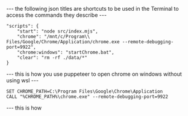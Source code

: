--- the following json titles are shortcuts to be used in the Terminal to access the commands they describe ---
```
"scripts": {
    "start": "node src/index.mjs",
    "chrome": "/mnt/c/Program\\ Files/Google/Chrome/Application/chrome.exe --remote-debugging-port=9922",
    "chrome:windows": "startChrome.bat",
    "clear": "rm -rf ./data/*"
}
```

--- this is how you use puppeteer to open chrome on windows without using wsl ---
```
SET CHROME_PATH=C:\Program Files\Google\Chrome\Application
CALL "%CHROME_PATH%\chrome.exe" --remote-debugging-port=9922
```

--- this is how 